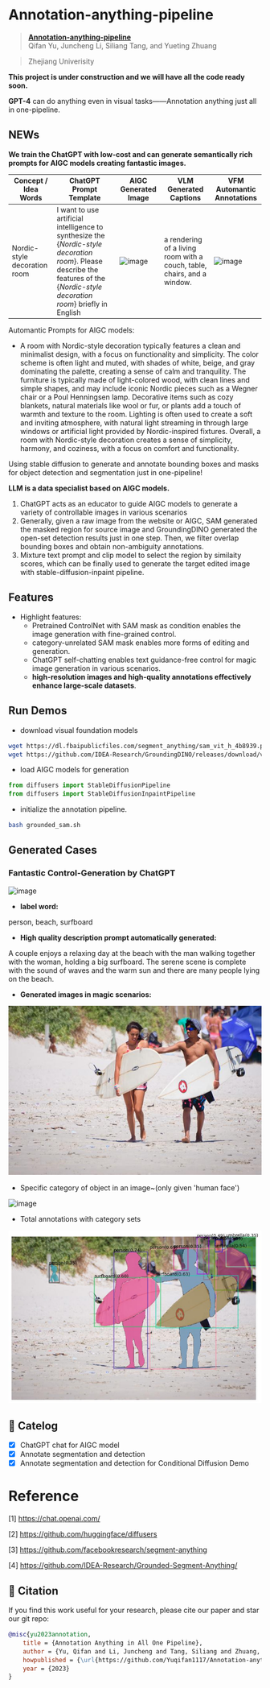 # Annotation-anything-pipeline
> **[Annotation-anything-pipeline](https://github.com/Yuqifan1117/Annotation-anything-pipeline)**  
> Qifan Yu, Juncheng Li, Siliang Tang, and Yueting Zhuang 

> Zhejiang Univerisity

**This project is under construction and we will have all the code ready soon.**

**GPT-4** can do anything even in visual tasks——Annotation anything just all in one-pipeline.

## NEWs
**We train the ChatGPT with low-cost and can generate semantically rich prompts for AIGC models creating fantastic images.**

|  Concept / Idea Words   | ChatGPT Prompt Template | AIGC Generated Image | VLM Generated Captions | VFM Automantic Annotations |
|  ----  | ----  | ----  | ----  | ----  |
| Nordic-style decoration room | I want to use artificial intelligence to synthesize the {*Nordic-style decoration room*}. Please describe the features of the {*Nordic-style decoration room*} briefly in English  |![image](https://user-images.githubusercontent.com/48062034/231210930-7810456d-af9a-4d3c-a9a7-4083dea202b3.png) | a rendering of a living room with a couch, table, chairs, and a window. | ![image](https://user-images.githubusercontent.com/48062034/231211593-f625c41b-7534-40cf-89f4-f094891efc17.png)

Automantic Prompts for AIGC models:
- A room with Nordic-style decoration typically features a clean and minimalist design, with a focus on functionality and simplicity. The color scheme is often light and muted, with shades of white, beige, and gray dominating the palette, creating a sense of calm and tranquility. The furniture is typically made of light-colored wood, with clean lines and simple shapes, and may include iconic Nordic pieces such as a Wegner chair or a Poul Henningsen lamp. Decorative items such as cozy blankets, natural materials like wool or fur, or plants add a touch of warmth and texture to the room. Lighting is often used to create a soft and inviting atmosphere, with natural light streaming in through large windows or artificial light provided by Nordic-inspired fixtures. Overall, a room with Nordic-style decoration creates a sense of simplicity, harmony, and coziness, with a focus on comfort and functionality.

Using stable diffusion to generate and annotate bounding boxes and masks for object detection and segmentation just in one-pipeline! 

**LLM is a data specialist based on AIGC models.**  
1. ChatGPT acts as an educator to guide AIGC models to generate a variety of controllable images in various scenarios
2. Generally, given a raw image from the website or AIGC, SAM generated the masked region for source image and GroundingDINO generated the open-set detection results just in one step. Then, we filter overlap bounding boxes and obtain non-ambiguity annotations.
3. Mixture text prompt and clip model to select the region by similaity scores, which can be finally used to generate the target edited image with stable-diffusion-inpaint pipeline.

## Features
- Highlight features:
  - Pretrained ControlNet with SAM mask as condition enables the image generation with fine-grained control.
  - category-unrelated SAM mask enables more forms of editing and generation.
  - ChatGPT self-chatting enables text guidance-free control for magic image generation in various scenarios.
  - **high-resolution images and high-quality annotations effectively enhance large-scale datasets**.

## Run Demos
- download visual foundation models
```bash
wget https://dl.fbaipublicfiles.com/segment_anything/sam_vit_h_4b8939.pth
wget https://github.com/IDEA-Research/GroundingDINO/releases/download/v0.1.0-alpha2/groundingdino_swinb_cogcoor.pth
```
- load AIGC models for generation
```python
from diffusers import StableDiffusionPipeline
from diffusers import StableDiffusionInpaintPipeline
```
- initialize the annotation pipeline. 
```bash
bash grounded_sam.sh
```
## Generated Cases
### Fantastic Control-Generation by ChatGPT
![image](https://user-images.githubusercontent.com/48062034/231222391-5423f45c-6133-45f0-81b1-be0cdaeda545.png)

- **label word:** 

person, beach, surfboard

- **High quality description prompt automatically generated:**

A couple enjoys a relaxing day at the beach with the man walking together with the woman, holding a big surfboard.  The serene scene is complete with the sound of waves and the warm sun and there are many people lying on the beach. 

- **Generated images in magic scenarios:**

![](./assets/raw_image.jpg)
  - Specific category of object in an image~(only given 'human face')
  
  ![image](https://user-images.githubusercontent.com/48062034/231386597-cdfcb8b9-fab3-4924-885b-6016d114ca0e.png)
  
  - Total annotations with category sets
  
  ![](./assets/grounded_sam_output_1.jpg)

## :bookmark_tabs: Catelog
- [x] ChatGPT chat for AIGC model
- [x] Annotate segmentation and detection
- [x] Annotate segmentation and detection for Conditional Diffusion Demo

# Reference 

[1] https://chat.openai.com/

[2] https://github.com/huggingface/diffusers 

[3] https://github.com/facebookresearch/segment-anything

[4] https://github.com/IDEA-Research/Grounded-Segment-Anything/

## 📜 Citation
If you find this work useful for your research, please cite our paper and star our git repo:
```bibtex
@misc{yu2023annotation,
    title = {Annotation Anything in All One Pipeline},
    author = {Yu, Qifan and Li, Juncheng and Tang, Siliang and Zhuang, Yueting},
    howpublished = {\url{https://github.com/Yuqifan1117/Annotation-anything-pipeline}},
    year = {2023}
}
```
